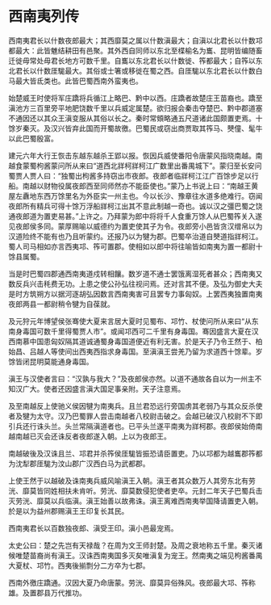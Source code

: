 # 西南夷列传

西南夷君长以什数夜郎最大；其西靡莫之属以什数滇最大；自滇以北君长以什数邛都最大：此皆魋结耕田有邑聚。其外西自同师以东北至楪榆名为巂、昆明皆编随畜迁徙毋常处毋君长地方可数千里。自巂以东北君长以什数徙、筰都最大；自筰以东北君长以什数厓駹最大。其俗或士箸或移徙在蜀之西。自厓駹以东北君长以什数白马最大皆氐类也。此皆巴蜀西南外蛮夷也。

始楚威王时使将军庄蹻将兵循江上略巴、黔中以西。庄蹻者故楚庄王苗裔也。蹻至滇池方三百里旁平地肥饶数千里以兵威定属楚。欲归报会秦击夺楚巴、黔中郡道塞不通因还以其众王滇变服从其俗以长之。秦时常頞略通五尺道诸此国颇置吏焉。十馀岁秦灭。及汉兴皆弃此国而开蜀故徼。巴蜀民或窃出商贾取其筰马、僰僮、髦牛以此巴蜀殷富。

建元六年大行王恢击东越东越杀王郢以报。恢因兵威使番阳令唐蒙风指晓南越。南越食蒙蜀枸酱蒙问所从来曰“道西北牂柯牂柯江广数里出番禺城下”。蒙归至长安问蜀贾人贾人曰：“独蜀出枸酱多持窃出市夜郎。夜郎者临牂柯江江广百馀步足以行船。南越以财物役属夜郎西至同师然亦不能臣使也。”蒙乃上书说上曰：“南越王黄屋左纛地东西万馀里名为外臣实一州主也。今以长沙、豫章往水道多绝难行。窃闻夜郎所有精兵可得十馀万浮船牂柯江出其不意此制越一奇也。诚以汉之彊巴蜀之饶通夜郎道为置吏易甚。”上许之。乃拜蒙为郎中将将千人食重万馀人从巴蜀筰关入遂见夜郎侯多同。蒙厚赐喻以威德约为置吏使其子为令。夜郎旁小邑皆贪汉缯帛以为汉道险终不能有也乃且听蒙约。还报乃以为犍为郡。巴蜀卒治道自僰道指牂柯江。蜀人司马相如亦言西夷邛、筰可置郡。使相如以郎中将往喻皆如南夷为置一都尉十馀县属蜀。

当是时巴蜀四郡通西南夷道戍转相饟。数岁道不通士罢饿离湿死者甚众；西南夷又数反兵兴击秏费无功。上患之使公孙弘往视问焉。还对言其不便。及弘为御史大夫是时方筑朔方以据河逐胡弘因数言西南夷害可且罢专力事匈奴。上罢西夷独置南夷夜郎两县一都尉稍令犍为自葆就。

及元狩元年博望侯张骞使大夏来言居大夏时见蜀布、邛竹、杖使问所从来曰“从东南身毒国可数千里得蜀贾人市”。或闻邛西可二千里有身毒国。骞因盛言大夏在汉西南慕中国患匈奴隔其道诚通蜀身毒国道便近有利无害。於是天子乃令王然于、柏始昌、吕越人等使间出西夷西指求身毒国。至滇滇王尝羌乃留为求道西十馀辈。岁馀皆闭昆明莫能通身毒国。

滇王与汉使者言曰：“汉孰与我大？”及夜郎侯亦然。以道不通故各自以为一州主不知汉广大。使者还因盛言滇大国足事亲附。天子注意焉。

及至南越反上使驰义侯因犍为南夷兵。且兰君恐远行旁国虏其老弱乃与其众反杀使者及犍为太守。汉乃巴蜀罪人尝击南越者八校尉击破之。会越已破汉八校尉不下即引兵还行诛头兰。头兰常隔滇道者也。已平头兰遂平南夷为牂柯郡。夜郎侯始倚南越南越已灭会还诛反者夜郎遂入朝。上以为夜郎王。

南越破後及汉诛且兰、邛君并杀筰侯厓駹皆振恐请臣置吏。乃以邛都为越巂郡筰都为沈犁郡厓駹为汶山郡广汉西白马为武都郡。

上使王然于以越破及诛南夷兵威风喻滇王入朝。滇王者其众数万人其旁东北有劳洸、靡莫皆同姓相扶未肯听。劳洸、靡莫数侵犯使者吏卒。元封二年天子巴蜀兵击灭劳洸、靡莫以兵临滇。滇王始善以故弗诛。滇王离难西南夷举国降请置吏入朝。於是以为益州郡赐滇王王印复长其民。

西南夷君长以百数独夜郎、滇受王印。滇小邑最宠焉。

太史公曰：楚之先岂有天禄哉？在周为文王师封楚。及周之衰地称五千里。秦灭诸候唯楚苗裔尚有滇王。汉诛西南夷国多灭矣唯滇复为宠王。然南夷之端见枸酱番禺大夏杖、邛竹。西夷後揃剽分二方卒为七郡。

西南外徼庄蹻通。汉因大夏乃命唐蒙。劳洸、靡莫异俗殊风。夜郎最大邛、筰称雄。及置郡县万代推功。

